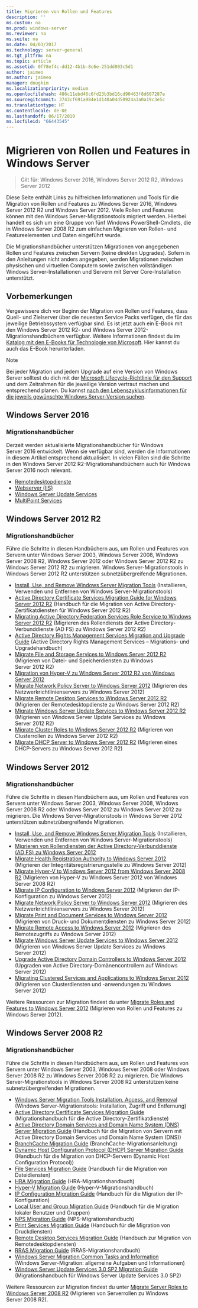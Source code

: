 ```yaml
---
title: Migrieren von Rollen und Features
description: ''
ms.custom: na
ms.prod: windows-server
ms.reviewer: na
ms.suite: na
ms.date: 04/03/2017
ms.technology: server-general
ms.tgt_pltfrm: na
ms.topic: article
ms.assetid: 0f78ef4c-dd12-4b1b-8c6e-251dd803c5d1
author: jaimeo
ms.author: jaimeo
manager: dougkim
ms.localizationpriority: medium
ms.openlocfilehash: 486c11ebd46c6fd23b3bd16cd90463f8d607287e
ms.sourcegitcommit: 3743cf691a984e1d140a04d50924a3a0a19c3e5c
ms.translationtype: HT
ms.contentlocale: de-DE
ms.lasthandoff: 06/17/2019
ms.locfileid: "66443545"
---
```

# <a name="migrating-roles-and-features-in-windows-server"></a>Migrieren von Rollen und Features in Windows Server

>Gilt für: Windows Server 2016, Windows Server 2012 R2, Windows Server 2012

Diese Seite enthält Links zu hilfreichen Informationen und Tools für die Migration von Rollen und Features zu Windows Server 2016, Windows Server 2012 R2 und Windows Server 2012. Viele Rollen und Features können mit den Windows Server-Migrationstools migriert werden. Hierbei handelt es sich um eine Gruppe von fünf Windows PowerShell-Cmdlets, die in Windows Server 2008 R2 zum einfachen Migrieren von Rollen- und Featureelementen und Daten eingeführt wurde.

Die Migrationshandbücher unterstützen Migrationen von angegebenen Rollen und Features zwischen Servern (keine direkten Upgrades). Sofern in den Anleitungen nicht anders angegeben, werden Migrationen zwischen physischen und virtuellen Computern sowie zwischen vollständigen Windows Server-Installationen und Servern mit Server Core-Installation unterstützt.  

## <a name="before-you-begin"></a>Vorbemerkungen

Vergewissere dich vor Beginn der Migration von Rollen und Features, dass Quell- und Zielserver über die neuesten Service Packs verfügen, die für das jeweilige Betriebssystem verfügbar sind.
Es ist jetzt auch ein E-Book mit den Windows Server 2012 R2- und Windows Server 2012-Migrationshandbüchern verfügbar. Weitere Informationen findest du im [Katalog mit den E-Books für Technologie von Microsoft](https://social.technet.microsoft.com/wiki/contents/articles/11608.e-book-gallery-for-microsoft-technologies.aspx#MigrateRoles). Hier kannst du auch das E-Book herunterladen. 

>[!NOTE]
>Bei jeder Migration und jedem Upgrade auf eine Version von Windows Server solltest du dich mit der [Microsoft Lifecycle-Richtlinie für den Support](https://support.microsoft.com/lifecycle) und dem Zeitrahmen für die jeweilige Version vertraut machen und entsprechend planen. Du kannst [nach den Lebenszyklusinformationen für die jeweils gewünschte Windows Server-Version suchen](https://support.microsoft.com/lifecycle).
 
## <a name="windows-server-2016"></a>Windows Server 2016

### <a name="migration-guides"></a>Migrationshandbücher
Derzeit werden aktualisierte Migrationshandbücher für Windows Server 2016 entwickelt. Wenn sie verfügbar sind, werden die Informationen in diesem Artikel entsprechend aktualisiert. In vielen Fällen sind die Schritte in den Windows Server 2012 R2-Migrationshandbüchern auch für Windows Server 2016 noch relevant.

- [Remotedesktopdienste](https://technet.microsoft.com/windows-server-docs/compute/remote-desktop-services/migrate-rds-role-services)
- [Webserver (IIS)](https://www.iis.net/downloads/microsoft/web-deploy)
- [Windows Server Update Services](https://technet.microsoft.com/library/hh852339.aspx)
- [MultiPoint Services](https://technet.microsoft.com/windows-server-docs/compute/remote-desktop-services/multipoint-services/multipoint-services-migrate)
 
## <a name="windows-server-2012-r2"></a>Windows Server 2012 R2

### <a name="migration-guides"></a>Migrationshandbücher
Führe die Schritte in diesen Handbüchern aus, um Rollen und Features von Servern unter Windows Server 2003, Windows Server 2008, Windows Server 2008 R2, Windows Server 2012 oder Windows Server 2012 R2 zu Windows Server 2012 R2 zu migrieren. Windows Server-Migrationstools in Windows Server 2012 R2 unterstützen subnetzübergreifende Migrationen.

- [Install, Use, and Remove Windows Server Migration Tools](https://technet.microsoft.com/library/jj134202.aspx) (Installieren, Verwenden und Entfernen von Windows Server-Migrationstools)
- [Active Directory Certificate Services Migration Guide for Windows Server 2012 R2](https://technet.microsoft.com/library/dn486797.aspx) (Handbuch für die Migration von Active Directory-Zertifikatdiensten für Windows Server 2012 R2)
- [Migrating Active Directory Federation Services Role Service to Windows Server 2012 R2](https://technet.microsoft.com/library/dn486815.aspx) (Migrieren des Rollendiensts der Active Directory-Verbunddienste (AD FS) zu Windows Server 2012 R2)
- [Active Directory Rights Management Services Migration and Upgrade Guide](https://technet.microsoft.com/library/cc754277.aspx) (Active Directory Rights Management Services – Migrations- und Upgradehandbuch)
- [Migrate File and Storage Services to Windows Server 2012 R2](https://technet.microsoft.com/library/dn479292.aspx) (Migrieren von Datei- und Speicherdiensten zu Windows Server 2012 R2)
- [Migration von Hyper-V zu Windows Server 2012 R2 von Windows Server 2012](https://technet.microsoft.com/library/dn486799.aspx)
- [Migrate Network Policy Server to Windows Server 2012](https://technet.microsoft.com/library/hh831652) (Migrieren des Netzwerkrichtlinienservers zu Windows Server 2012)
- [Migrate Remote Desktop Services to Windows Server 2012 R2](https://technet.microsoft.com/library/dn479239.aspx) (Migrieren der Remotedesktopdienste zu Windows Server 2012 R2)
- [Migrate Windows Server Update Services to Windows Server 2012 R2](https://technet.microsoft.com/library/hh852339.aspx) (Migrieren von Windows Server Update Services zu Windows Server 2012 R2)
- [Migrate Cluster Roles to Windows Server 2012 R2](https://technet.microsoft.com/library/dn530779.aspx) (Migrieren von Clusterrollen zu Windows Server 2012 R2)
- [Migrate DHCP Server to Windows Server 2012 R2](https://technet.microsoft.com/library/dn495425.aspx) (Migrieren eines DHCP-Servers zu Windows Server 2012 R2)
 
## <a name="windows-server-2012"></a>Windows Server 2012

### <a name="migration-guides"></a>Migrationshandbücher
Führe die Schritte in diesen Handbüchern aus, um Rollen und Features von Servern unter Windows Server 2003, Windows Server 2008, Windows Server 2008 R2 oder Windows Server 2012 zu Windows Server 2012 zu migrieren. Die Windows Server-Migrationstools in Windows Server 2012 unterstützen subnetzübergreifende Migrationen.

- [Install, Use, and Remove Windows Server Migration Tools](https://technet.microsoft.com/library/jj134202) (Installieren, Verwenden und Entfernen von Windows Server-Migrationstools)
- [Migrieren von Rollendiensten der Active Directory-Verbunddienste (AD FS) zu Windows Server 2012](https://technet.microsoft.com/library/jj647765)
- [Migrate Health Registration Authority to Windows Server 2012](https://technet.microsoft.com/library/hh831513) (Migrieren der Integritätsregistrierungsstelle zu Windows Server 2012)
- [Migrate Hyper-V to Windows Server 2012 from Windows Server 2008 R2](https://technet.microsoft.com/library/jj574113) (Migrieren von Hyper-V zu Windows Server 2012 von Windows Server 2008 R2)
- [Migrate IP Configuration to Windows Server 2012](https://technet.microsoft.com/library/jj574133) (Migrieren der IP-Konfiguration zu Windows Server 2012)
- [Migrate Network Policy Server to Windows Server 2012](https://technet.microsoft.com/library/hh831652) (Migrieren des Netzwerkrichtlinienservers zu Windows Server 2012)
- [Migrate Print and Document Services to Windows Server 2012](https://technet.microsoft.com/library/jj134150) (Migrieren von Druck- und Dokumentdiensten zu Windows Server 2012)
- [Migrate Remote Access to Windows Server 2012](https://technet.microsoft.com/library/hh831423) (Migrieren des Remotezugriffs zu Windows Server 2012)
- [Migrate Windows Server Update Services to Windows Server 2012](https://technet.microsoft.com/library/hh852339) (Migrieren von Windows Server Update Services zu Windows Server 2012)
- [Upgrade Active Directory Domain Controllers to Windows Server 2012](https://technet.microsoft.com/library/hh994618.aspx) (Upgraden von Active Directory-Domänencontrollern auf Windows Server 2012)
- [Migrating Clustered Services and Applications to Windows Server 2012](https://technet.microsoft.com/library/dn486790.aspx) (Migrieren von Clusterdiensten und -anwendungen zu Windows Server 2012)
 

Weitere Ressourcen zur Migration findest du unter [Migrate Roles and Features to Windows Server 2012](https://technet.microsoft.com/library/jj134039) (Migrieren von Rollen und Features zu Windows Server 2012).

## <a name="windows-server-2008-r2"></a>Windows Server 2008 R2

### <a name="migration-guides"></a>Migrationshandbücher
Führe die Schritte in diesen Handbüchern aus, um Rollen und Features von Servern unter Windows Server 2003, Windows Server 2008 oder Windows Server 2008 R2 zu Windows Server 2008 R2 zu migrieren. Die Windows Server-Migrationstools in Windows Server 2008 R2 unterstützen keine subnetzübergreifenden Migrationen.

- [Windows Server Migration Tools Installation, Access, and Removal](https://technet.microsoft.com/library/dd379545) (Windows Server-Migrationstools: Installation, Zugriff und Entfernung)
- [Active Directory Certificate Services Migration Guide](https://technet.microsoft.com/library/ee126170) (Migrationshandbuch für die Active Directory-Zertifikatdienste)
- [Active Directory Domain Services and Domain Name System (DNS) Server Migration Guide](https://technet.microsoft.com/library/dd379558) (Handbuch für die Migration von Servern mit Active Directory Domain Services und Domain Name System (DNS))
- [BranchCache Migration Guide](https://technet.microsoft.com/library/dd548365) (BranchCache-Migrationsanleitung)
- [Dynamic Host Configuration Protocol (DHCP) Server Migration Guide](https://technet.microsoft.com/library/dd379535) (Handbuch für die Migration von DHCP-Servern (Dynamic Host Configuration Protocol))
- [File Services Migration Guide](https://technet.microsoft.com/library/dd379487) (Handbuch für die Migration von Dateidiensten)
- [HRA Migration Guide](https://technet.microsoft.com/library/ee791829) (HRA-Migrationshandbuch)
- [Hyper-V Migration Guide](https://technet.microsoft.com/library/ee849855) (Hyper-V-Migrationshandbuch)
- [IP Configuration Migration Guide](https://technet.microsoft.com/library/dd379537) (Handbuch für die Migration der IP-Konfiguration)
- [Local User and Group Migration Guide](https://technet.microsoft.com/library/dd379531) (Handbuch für die Migration lokaler Benutzer und Gruppen)
- [NPS Migration Guide](https://technet.microsoft.com/library/ee791849) (NPS-Migrationshandbuch)
- [Print Services Migration Guide](https://technet.microsoft.com/library/dd379488) (Handbuch für die Migration von Druckdiensten)
- [Remote Desktop Services Migration Guide](https://technet.microsoft.com/library/ff849223) (Handbuch zur Migration von Remotedesktopdiensten)
- [RRAS Migration Guide](https://technet.microsoft.com/library/ee822825) (RRAS-Migrationshandbuch)
- [Windows Server Migration Common Tasks and Information](https://technet.microsoft.com/library/ff400258) (Windows Server-Migration: allgemeine Aufgaben und Informationen)
- [Windows Server Update Services 3.0 SP2 Migration Guide](https://technet.microsoft.com/library/ee822826) (Migrationshandbuch für Windows Server Update Services 3.0 SP2)
 
Weitere Ressourcen zur Migration findest du unter [Migrate Server Roles to Windows Server 2008 R2](https://technet.microsoft.com/library/dd365353) (Migrieren von Serverrollen zu Windows Server 2008 R2).
